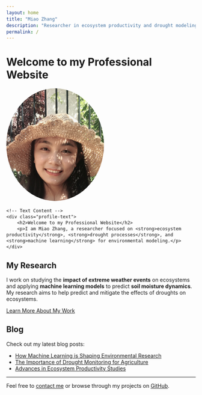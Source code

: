 ```yaml
---
layout: home
title: "Miao Zhang"
description: "Researcher in ecosystem productivity and drought modeling"
permalink: /
---
```


# Welcome to my Professional Website

<div class="profile-row">
    <!-- Profile Photo -->
    <img src="/assets/images/Miao.jpg" alt="Miao Zhang" style="border-radius: 50%; width: 260px; height: 300px; object-fit: cover;" />
    
    <!-- Text Content -->
    <div class="profile-text">
        <h2>Welcome to my Professional Website</h2>
        <p>I am Miao Zhang, a researcher focused on <strong>ecosystem productivity</strong>, <strong>drought processes</strong>, and <strong>machine learning</strong> for environmental modeling.</p>
    </div>
</div>

## My Research

I work on studying the **impact of extreme weather events** on ecosystems and applying **machine learning models** to predict **soil moisture dynamics**. My research aims to help predict and mitigate the effects of droughts on ecosystems.

[Learn More About My Work](#)

## Blog

Check out my latest blog posts:

- [How Machine Learning is Shaping Environmental Research](#)
- [The Importance of Drought Monitoring for Agriculture](#)
- [Advances in Ecosystem Productivity Studies](#)

---

Feel free to [contact me](#) or browse through my projects on [GitHub](https://github.com/miaozhang).
